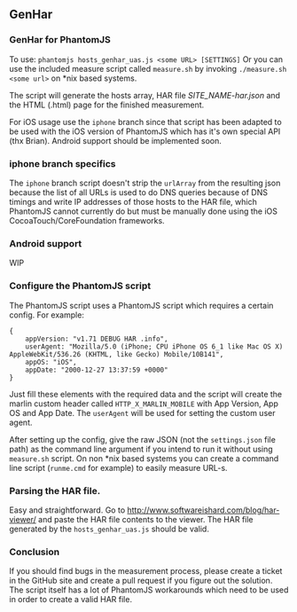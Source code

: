 ## GenHar

### GenHar for PhantomJS

To use: `phantomjs hosts_genhar_uas.js <some URL> [SETTINGS]`
Or you can use the included measure script called `measure.sh` by invoking `./measure.sh <some url>` on \*nix based systems. 

The script will generate the hosts array, HAR file _SITE\_NAME-har.json_ and the HTML (.html) page for the finished measurement.

For iOS usage use the `iphone` branch since that script has been adapted to be used with the iOS version of PhantomJS which has it's own special API (thx Brian). Android support should be implemented soon.

### iphone branch specifics

The `iphone` branch script doesn't strip the `urlArray` from the resulting json because the list of all URLs is used to do DNS queries because of DNS timings and write IP addresses of those hosts to the HAR file, which PhantomJS cannot currently do but must be manually done using the iOS CocoaTouch/CoreFoundation frameworks.

### Android support

WIP

### Configure the PhantomJS script 

The PhantomJS script uses a PhantomJS script which requires a certain config. For example:

    {
        appVersion: "v1.71 DEBUG HAR .info",
        userAgent: "Mozilla/5.0 (iPhone; CPU iPhone OS 6_1 like Mac OS X) AppleWebKit/536.26 (KHTML, like Gecko) Mobile/10B141",
        appOS: "iOS",
        appDate: "2000-12-27 13:37:59 +0000"
    }

Just fill these elements with the required data and the script will create the marlin custom header called `HTTP_X_MARLIN_MOBILE` with App Version, App OS and App Date. The `userAgent` will be used for setting the custom user agent.

After setting up the config, give the raw JSON (not the `settings.json` file path) as the command line argument if you intend to run it without using `measure.sh` script. On non \*nix based systems you can create a command line script (`runme.cmd` for example) to easily measure URL-s.

### Parsing the HAR file.

Easy and straightforward. Go to http://www.softwareishard.com/blog/har-viewer/ and paste the HAR file contents to the viewer. The HAR file generated by the `hosts_genhar_uas.js` should be valid.

### Conclusion

If you should find bugs in the measurement process, please create a ticket in the GitHub site and create a pull request if you figure out the solution. The script itself has a lot of PhantomJS workarounds which need to be used in order to create a valid HAR file.